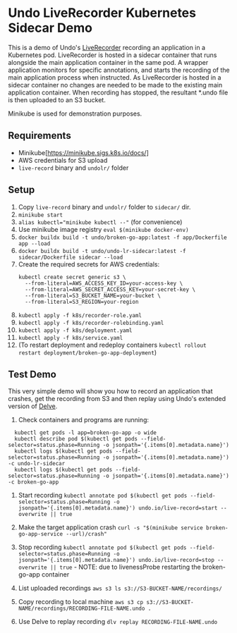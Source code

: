 # Undo LiveRecorder Kubernetes Sidecar Demo

This is a demo of Undo's [LiveRecorder](https://docs.undo.io/UsingTheLiveRecorderTool.html) recording an application in a Kubernetes pod.
LiveRecorder is hosted in a sidecar container that runs alongside the main application container in the same pod.
A wrapper application monitors for specific annotations, and starts the recording of the main application process when instructed. 
As LiveRecorder is hosted in a sidecar container no changes are needed to be made to the existing main application container.
When recording has stopped, the resultant *.undo file is then uploaded to an S3 bucket.

Minikube is used for demonstration purposes.

## Requirements

- Minikube[https://minikube.sigs.k8s.io/docs/]
- AWS credentials for S3 upload
- `live-record` binary and `undolr/` folder


## Setup

1. Copy `live-record` binary and `undolr/` folder to `sidecar/` dir.
1. `minikube start`
1. `alias kubectl="minikube kubectl --"` (for convenience)
1. Use minikube image registry `eval $(minikube docker-env)`
1. `docker buildx build -t undo/broken-go-app:latest -f app/Dockerfile app --load`
1. `docker buildx build -t undo/undo-lr-sidecar:latest -f sidecar/Dockerfile sidecar --load`
1. Create the required secrets for AWS credentials:
   ```
   kubectl create secret generic s3 \
     --from-literal=AWS_ACCESS_KEY_ID=your-access-key \
     --from-literal=AWS_SECRET_ACCESS_KEY=your-secret-key \
     --from-literal=S3_BUCKET_NAME=your-bucket \
     --from-literal=S3_REGION=your-region
   ```
1. `kubectl apply -f k8s/recorder-role.yaml`
1. `kubectl apply -f k8s/recorder-rolebinding.yaml`
1. `kubectl apply -f k8s/deployment.yaml`
1. `kubectl apply -f k8s/service.yaml`
1. (To restart deployment and redeploy containers `kubectl rollout restart deployment/broken-go-app-deployment`)

## Test Demo

This very simple demo will show you how to record an application that crashes, get the recording from S3 and then replay using Undo's extended version of [Delve](https://docs.undo.io/GoDelve.html).

1. Check containers and programs are running:
```
  kubectl get pods -l app=broken-go-app -o wide
  kubectl describe pod $(kubectl get pods --field-selector=status.phase=Running -o jsonpath='{.items[0].metadata.name}')
  kubectl logs $(kubectl get pods --field-selector=status.phase=Running -o jsonpath='{.items[0].metadata.name}') -c undo-lr-sidecar
  kubectl logs $(kubectl get pods --field-selector=status.phase=Running -o jsonpath='{.items[0].metadata.name}') -c broken-go-app
```
1. Start recording `kubectl annotate pod $(kubectl get pods --field-selector=status.phase=Running -o jsonpath='{.items[0].metadata.name}') undo.io/live-record=start --overwrite || true`
1. Make the target application crash `curl -s "$(minikube service broken-go-app-service --url)/crash"`
1. Stop recording `kubectl annotate pod $(kubectl get pods --field-selector=status.phase=Running -o jsonpath='{.items[0].metadata.name}') undo.io/live-record=stop --overwrite || true` - NOTE: due to livenessProbe restarting the broken-go-app container

1. List uploaded recordings `aws s3 ls s3://S3-BUCKET-NAME/recordings/`
1. Copy recording to local machine `aws s3 cp s3://S3-BUCKET-NAME/recordings/RECORDING-FILE-NAME.undo .`
1. Use Delve to replay recording `dlv replay RECORDING-FILE-NAME.undo`